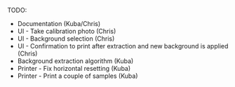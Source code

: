 TODO:

- Documentation (Kuba/Chris)
- UI - Take calibration photo (Chris)
- UI - Background selection (Chris)
- UI - Confirmation to print after extraction and new background is applied (Chris)
- Background extraction algorithm (Kuba)
- Printer - Fix horizontal resetting (Kuba)
- Printer - Print a couple of samples (Kuba)